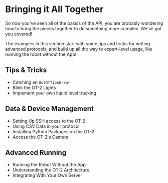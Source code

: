 # Bringing it All Together

So now you've seen all of the basics of the API, you are probably 
wondering how to bring the pieces together to do something more complex. 
We've got you covered!

The examples in this section start with some tips and tricks for writing 
advanced protocols, and build up all the way to expert-level usage, like 
running the robot without the App!

## Tips & Tricks

- Catching an `OutOfTipsError`
- Blink the OT-2 Lights
- Implement your own liquid level tracking

## Data & Device Management

- Setting Up SSH access to the OT-2
- Using CSV Data in your protocol
- Installing Python Packages on the OT-2
- Access the OT-2's Camera

## Advanced Running

- Running the Robot Without the App
- Understanding the OT-2 Architecture
- Integrating With Your Own Server
  
